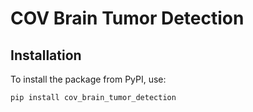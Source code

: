 # COV Brain Tumor Detection
## Installation

To install the package from PyPI, use:

```sh
pip install cov_brain_tumor_detection
